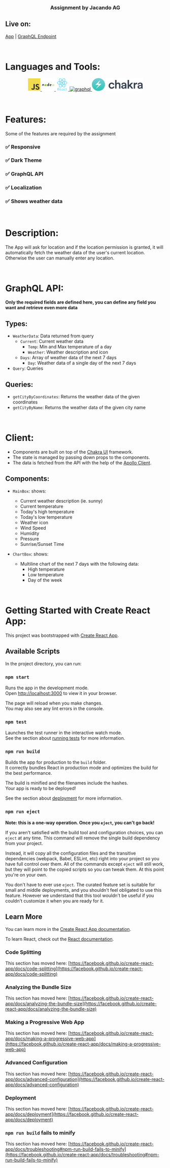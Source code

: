 <h3 fontSize="22px" align="center">Assignment by Jacando AG</h3>

## Live on:

<a href='https://jacando-wetter.netlify.app/' rel='noreferrer' target='_blank'>App</a> | <a href='https://jacando-wetter.herokuapp.com/' rel='noreferrer' target='_blank'>GraphQL Endpoint</a>

</br>

# Languages and Tools:

<p align="center" gap="10px"> <a href="https://developer.mozilla.org/en-US/docs/Web/JavaScript" target="_blank" rel="noreferrer"> <img src="https://raw.githubusercontent.com/devicons/devicon/master/icons/javascript/javascript-original.svg" alt="javascript" width="40" height="40"/> </a> <a href="https://nodejs.org" target="_blank" rel="noreferrer"> <img src="https://raw.githubusercontent.com/devicons/devicon/master/icons/nodejs/nodejs-original-wordmark.svg" alt="nodejs" width="40" height="40"/> </a><a href="https://reactjs.org/" target="_blank" rel="noreferrer"> <img src="https://raw.githubusercontent.com/devicons/devicon/master/icons/react/react-original-wordmark.svg" alt="react" width="40" height="40"/> </a> <a href="https://graphql.org" target="_blank" rel="noreferrer"> <img src="https://www.vectorlogo.zone/logos/graphql/graphql-icon.svg" alt="graphql" width="40" height="40"/> </a> <a href="https://chakra-ui.com" target="_blank" rel="noreferrer"> <img src="https://raw.githubusercontent.com/chakra-ui/chakra-ui/main/logo/logo-colored@2x.png?raw=true" alt="chakra" width="160" height="40"/> </a> </p>

</br>

# Features:

<p>Some of the features are required by the assignment</p>

### ✅ Responsive

### ✅ Dark Theme

### ✅ GraphQL API

### ✅ Localization

### ✅ Shows weather data

</br>

# Description:

The App will ask for location and if the location permission is granted, it will automatically fetch the weather data of the user's current location. <br/>
Otherwise the user can manually enter any location.

<br/>

# GraphQL API:

**Only the required fields are defined here, you can define any field you want and retrieve even more data**

## Types:

- `WeatherData`: Data returned from query
  - `Current`: Current weather data
    - `Temp`: Min and Max temperature of a day
    - `Weather`: Weather description and icon
  - `Days`: Array of weather data of the next 7 days
    - `Day`: Weather data of a single day of the next 7 days
- `Query`: Queries

## Queries:

- `getCityByCoordinates`: Returns the weather data of the given coordinates
- `getCityByName`: Returns the weather data of the given city name

</br>

# Client:

- Components are built on top of the [Chakra UI](https://chakra-ui.com/) framework.
- The state is managed by passing down props to the components.
- The data is fetched from the API with the help of the [Apollo Client](https://www.apollographql.com/docs/react/).

## Components:

- `MainBox`: shows:

  - Current weather description (ie. sunny)
  - Current temperature
  - Today's high temperature
  - Today's low temperature
  - Weather icon
  - Wind Speed
  - Humidity
  - Pressure
  - Sunrise/Sunset Time

- `ChartBox`: shows:
  - Multiline chart of the next 7 days with the following data:
    - High temperature
    - Low temperature
    - Day of the week

</br>

# Getting Started with Create React App:

This project was bootstrapped with [Create React App](https://github.com/facebook/create-react-app).

## Available Scripts

In the project directory, you can run:

### `npm start`

Runs the app in the development mode.\
Open [http://localhost:3000](http://localhost:3000) to view it in your browser.

The page will reload when you make changes.\
You may also see any lint errors in the console.

### `npm test`

Launches the test runner in the interactive watch mode.\
See the section about [running tests](https://facebook.github.io/create-react-app/docs/running-tests) for more information.

### `npm run build`

Builds the app for production to the `build` folder.\
It correctly bundles React in production mode and optimizes the build for the best performance.

The build is minified and the filenames include the hashes.\
Your app is ready to be deployed!

See the section about [deployment](https://facebook.github.io/create-react-app/docs/deployment) for more information.

### `npm run eject`

**Note: this is a one-way operation. Once you `eject`, you can't go back!**

If you aren't satisfied with the build tool and configuration choices, you can `eject` at any time. This command will remove the single build dependency from your project.

Instead, it will copy all the configuration files and the transitive dependencies (webpack, Babel, ESLint, etc) right into your project so you have full control over them. All of the commands except `eject` will still work, but they will point to the copied scripts so you can tweak them. At this point you're on your own.

You don't have to ever use `eject`. The curated feature set is suitable for small and middle deployments, and you shouldn't feel obligated to use this feature. However we understand that this tool wouldn't be useful if you couldn't customize it when you are ready for it.

## Learn More

You can learn more in the [Create React App documentation](https://facebook.github.io/create-react-app/docs/getting-started).

To learn React, check out the [React documentation](https://reactjs.org/).

### Code Splitting

This section has moved here: [https://facebook.github.io/create-react-app/docs/code-splitting](https://facebook.github.io/create-react-app/docs/code-splitting)

### Analyzing the Bundle Size

This section has moved here: [https://facebook.github.io/create-react-app/docs/analyzing-the-bundle-size](https://facebook.github.io/create-react-app/docs/analyzing-the-bundle-size)

### Making a Progressive Web App

This section has moved here: [https://facebook.github.io/create-react-app/docs/making-a-progressive-web-app](https://facebook.github.io/create-react-app/docs/making-a-progressive-web-app)

### Advanced Configuration

This section has moved here: [https://facebook.github.io/create-react-app/docs/advanced-configuration](https://facebook.github.io/create-react-app/docs/advanced-configuration)

### Deployment

This section has moved here: [https://facebook.github.io/create-react-app/docs/deployment](https://facebook.github.io/create-react-app/docs/deployment)

### `npm run build` fails to minify

This section has moved here: [https://facebook.github.io/create-react-app/docs/troubleshooting#npm-run-build-fails-to-minify](https://facebook.github.io/create-react-app/docs/troubleshooting#npm-run-build-fails-to-minify)
